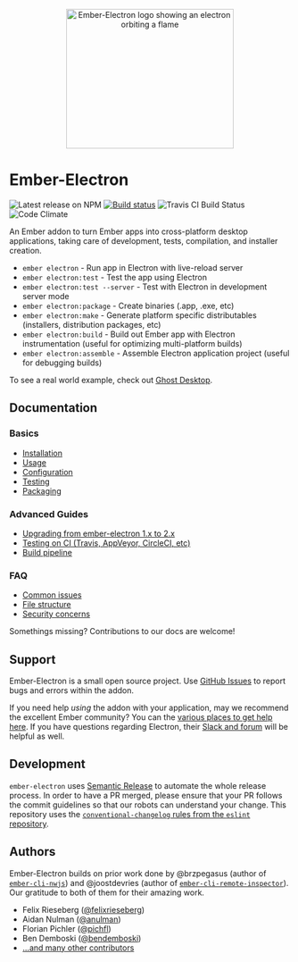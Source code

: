 <p align="center"><img src="https://github.com/adopted-ember-addons/ember-electron/raw/gh-pages/assets/logo-github%402x.png" alt="Ember-Electron logo showing an electron orbiting a flame" width="300" height="250"></p>

# Ember-Electron

![Latest release on NPM](https://img.shields.io/npm/v/ember-electron.svg) [![Build status](https://ci.appveyor.com/api/projects/status/5rhwhar361uad07v?svg=true)](https://ci.appveyor.com/project/adopted-ember-addons/ember-electron)
 ![Travis CI Build Status](https://secure.travis-ci.org/adopted-ember-addons/ember-electron.svg?branch=master) ![Code Climate](https://codeclimate.com/github/adopted-ember-addons/ember-electron.svg)

An Ember addon to turn Ember apps into cross-platform desktop applications, taking care of development, tests, compilation, and installer creation.

* `ember electron` - Run app in Electron with live-reload server
* `ember electron:test` - Test the app using Electron
* `ember electron:test --server` - Test with Electron in development server mode
* `ember electron:package` - Create binaries (.app, .exe, etc)
* `ember electron:make` - Generate platform specific distributables (installers, distribution packages, etc)
* `ember electron:build` - Build out Ember app with Electron instrumentation (useful for optimizing multi-platform builds)
* `ember electron:assemble` - Assemble Electron application project (useful for debugging builds)

To see a real world example, check out [Ghost Desktop](https://github.com/tryghost/Ghost-Desktop).



## Documentation

### Basics
- [Installation](docs/guides/installation.md)
- [Usage](docs/guides/usage.md)
- [Configuration](docs/guides/configuration.md)
- [Testing](docs/guides/testing.md)
- [Packaging](docs/guides/packaging.md)

### Advanced Guides
- [Upgrading from ember-electron 1.x to 2.x](docs/guides/upgrade.md)
- [Testing on CI (Travis, AppVeyor, CircleCI, etc)](docs/guides/ci.md)
- [Build pipeline](docs/guides/build-pipeline.md)

### FAQ

- [Common issues](docs/faq/common-issues.md)
- [File structure](docs/faq/structure.md)
- [Security concerns](docs/faq/security.md)

Somethings missing? Contributions to our docs are welcome!


## Support

Ember-Electron is a small open source project. Use [GitHub Issues](https://github.com/adopted-ember-addons/ember-electron/issues) to report bugs and errors within the addon.

If you need help *using* the addon with your application, may we recommend the excellent Ember community? You can the [various places to get help here](https://www.emberjs.com/community/). If you have questions regarding Electron, their [Slack and forum](https://electron.atom.io/contact/) will be helpful as well.


## Development

`ember-electron` uses [Semantic Release](https://github.com/semantic-release/semantic-release) to
automate the whole release process. In order to have a PR merged, please ensure that your PR
follows the commit guidelines so that our robots can understand your change. This repository uses
the [`conventional-changelog` rules from the `eslint` repository](https://github.com/conventional-changelog/conventional-changelog/tree/master/packages/conventional-changelog-eslint).


## Authors

Ember-Electron builds on prior work done by @brzpegasus (author of [`ember-cli-nwjs`](https://github.com/brzpegasus/ember-cli-nwjs)) and @joostdevries (author of [`ember-cli-remote-inspector`](https://github.com/joostdevries/ember-cli-remote-inspector)). Our gratitude to both of them for their amazing work.

* Felix Rieseberg ([@felixrieseberg](https://github.com/felixriesberg))
* Aidan Nulman ([@anulman](https://github.com/anulman))
* Florian Pichler ([@pichfl](https://github.com/pichfl))
* Ben Demboski ([@bendemboski](https://github.com/bendemboski))
* [...and many other contributors](https://github.com/adopted-ember-addons/ember-electron/graphs/contributors)
